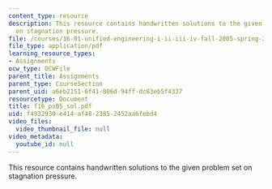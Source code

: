 ```yaml
---
content_type: resource
description: This resource contains handwritten solutions to the given problem set
  on stagnation pressure.
file: /courses/16-01-unified-engineering-i-ii-iii-iv-fall-2005-spring-2006/f4932930e414af4823852452aa6febd4_f16_ps05_sol.pdf
file_type: application/pdf
learning_resource_types:
- Assignments
ocw_type: OCWFile
parent_title: Assignments
parent_type: CourseSection
parent_uid: a6eb2151-6f41-806d-94ff-dc83eb5f4337
resourcetype: Document
title: f16_ps05_sol.pdf
uid: f4932930-e414-af48-2385-2452aa6febd4
video_files:
  video_thumbnail_file: null
video_metadata:
  youtube_id: null
---
```

This resource contains handwritten solutions to the given problem set on stagnation pressure.

